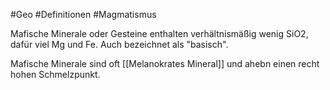 #Geo #Definitionen #Magmatismus 

Mafische Minerale oder Gesteine enthalten verhältnismäßig wenig SiO2, dafür viel Mg und Fe. Auch bezeichnet als "basisch".

Mafische Minerale sind oft [[Melanokrates Mineral]] und ahebn einen recht hohen Schmelzpunkt.